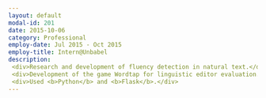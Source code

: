 ```yaml
---
layout: default
modal-id: 201
date: 2015-10-06
category: Professional
employ-date: Jul 2015 - Oct 2015
employ-title: Intern@Unbabel
description: 
 <div>Research and development of fluency detection in natural text.</div>
 <div>Development of the game Wordtap for linguistic editor evaluation.</div>
 <div>Used <b>Python</b> and <b>Flask</b>.</div>
---
```

